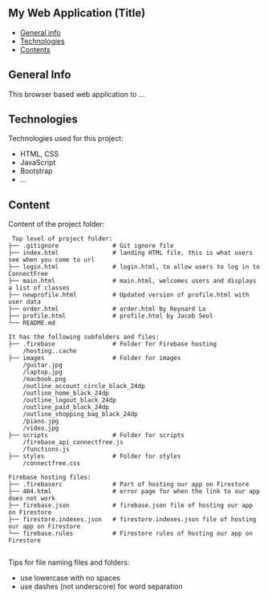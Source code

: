 ## My Web Application (Title)

* [General info](#general-info)
* [Technologies](#technologies)
* [Contents](#content)

## General Info
This browser based web application to ...
	
## Technologies
Technologies used for this project:
* HTML, CSS
* JavaScript
* Bootstrap 
* ...
	
## Content
Content of the project folder:

```
 Top level of project folder: 
├── .gitignore               # Git ignore file
├── index.html               # landing HTML file, this is what users see when you come to url
├── login.html               # login.html, to allow users to log in to ConnectFree
├── main.html                # main.html, welcomes users and displays a list of classes
├── newprofile.html          # Updated version of profile.html with user data
├── order.html               # order.html by Reynard Lo
├── profile.html             # profile.html by Jacob Seol      
└── README.md

It has the following subfolders and files:
├── .firebase                # Folder for Firebase hosting
    /hosting..cache
├── images                   # Folder for images
    /guitar.jpg              
    /laptop.jpg
    /macbook.png
    /outline_account_circle_black_24dp
    /outline_home_black_24dp
    /outline_logout_black_24dp
    /outline_paid_black_24dp
    /outline_shopping_bag_black_24dp
    /piano.jpg
    /video.jpg
├── scripts                  # Folder for scripts
    /firebase_api_connectfree.js                 
    /functions.js
├── styles                   # Folder for styles
    /connectfree.css                

Firebase hosting files: 
├── .firebaserc              # Part of hosting our app on Firestore
├── 404.html                 # error page for when the link to our app does not work
├── firebase.json            # firebase.json file of hosting our app on Firestore
├── firestore.indexes.json   # firestore.indexes.json file of hosting our app on Firestore
└── firebase.rules           # Firestore rules of hosting our app on Firestore


```

Tips for file naming files and folders:
* use lowercase with no spaces
* use dashes (not underscore) for word separation


